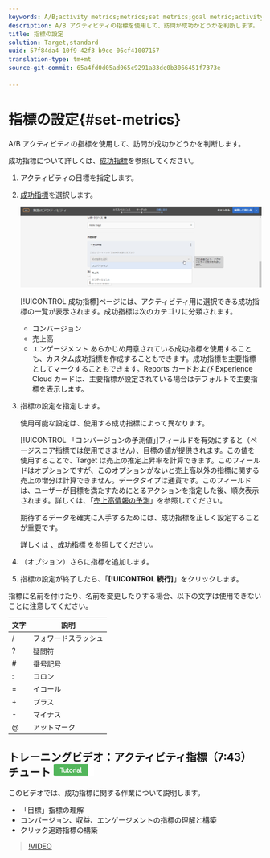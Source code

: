 ```yaml
---
keywords: A/B;activity metrics;metrics;set metrics;goal metric;activity settings;success metric;conversion;revenue;engagement
description: A/B アクティビティの指標を使用して、訪問が成功かどうかを判断します。
title: 指標の設定
solution: Target,standard
uuid: 57f84da4-10f9-42f3-b9ce-06cf41007157
translation-type: tm+mt
source-git-commit: 65a4fd0d05ad065c9291a83dc0b3066451f7373e

---
```



# 指標の設定{#set-metrics}

A/B アクティビティの指標を使用して、訪問が成功かどうかを判断します。

成功指標について詳しくは、[成功指標](../../../c-activities/r-success-metrics/success-metrics.md#reference_D011575C85DA48E989A244593D9B9924)を参照してください。

1. アクティビティの目標を指定します。
1. [成功指標](../../../c-activities/r-success-metrics/success-metrics.md#reference_D011575C85DA48E989A244593D9B9924)を選択します。

   ![成功指標を選択](/help/c-activities/t-test-ab/t-test-create-ab/assets/ab_metrics-new.png)

   [!UICONTROL 成功指標]ページには、アクティビティ用に選択できる成功指標の一覧が表示されます。成功指標は次のカテゴリに分類されます。

   * コンバージョン
   * 売上高
   * エンゲージメント
   あらかじめ用意されている成功指標を使用することも、カスタム成功指標を作成することもできます。成功指標を主要指標としてマークすることもできます。Reports カードおよび Experience Cloud カードは、主要指標が設定されている場合はデフォルトで主要指標を表示します。
1. 指標の設定を指定します。

   使用可能な設定は、使用する成功指標によって異なります。

   [!UICONTROL 「コンバージョンの予測値」]フィールドを有効にすると（ページスコア指標では使用できません）、目標の値が提供されます。この値を使用することで、Target は売上の推定上昇率を計算できます。このフィールドはオプションですが、このオプションがないと売上高以外の指標に関する売上の増分は計算できません。データタイプは通貨です。このフィールドは、ユーザーが目標を満たすためにとるアクションを指定した後、順次表示されます。詳しくは、「[売上高情報の予測](../../../administrating-target/r-target-account-preferences/estimating-lift-in-revenue.md#concept_32F875D8F91349CE86AF391F65BEAEEE)」を参照してください。

   期待するデータを確実に入手するためには、成功指標を正しく設定することが重要です。

   詳しくは [ 、成功指標 ](../../../c-activities/r-success-metrics/success-metrics.md#reference_D011575C85DA48E989A244593D9B9924) を参照してください。
1. （オプション）さらに指標を追加します。
1. 指標の設定が終了したら、「**[!UICONTROL 続行]**」をクリックします。

指標に名前を付けたり、名前を変更したりする場合、以下の文字は使用できないことに注意してください。

| 文字 | 説明 |
|--- |--- |
| / | フォワードスラッシュ |
| ? | 疑問符 |
| # | 番号記号 |
| : | コロン |
| = | イコール |
| + | プラス |
| - | マイナス |
| @ | アットマーク |

## トレーニングビデオ：アクティビティ指標（7:43） チュート ![リアルバッジ](/help/assets/tutorial.png)

このビデオでは、成功指標に関する作業について説明します。

* 「目標」指標の理解
* コンバージョン、収益、エンゲージメントの指標の理解と構築
* クリック追跡指標の構築

>[!VIDEO](https://video.tv.adobe.com/v/17380)
